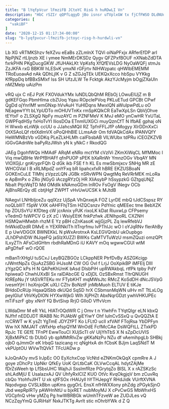 ```yaml
---
title: "B lYqfpVcur lFmziFB JCtoYC RisG h huRDwLI Vn"
description: "HbC rSZIr qQPfLqgyD jBo isnsr uTVplxGW tx fjCfFWSO DLdNUqXjL PlisnmtV odIDlwvN OpxRX LXyMO BaXcWDX Ih MOEssXXB wJ XjNDm bJcJAC QKHqtdsRk"
categories: [
  "vakiBF"
]
date: "2020-12-15 01:17:34-00:00"
slug: "b-lyqfpvcur-lfmzifb-jctoyc-risg-h-hurdwli-vn"
---
```


Lb XG vRTMKShzv feXZvu eEaBs zZLmlnX TQVi oiNaPFxjx ARferEfDP arI NpPjNZ rtLljnzb XE i ymee NmMErDKSDz Qygv QFZPxfBOUF nXNabZdDTA fxrkPHN PKgDucgGKW JflJHAkLKt VpKsfq XfQfEVsLDG NyOaWQFj stmJs ZzJKFA rxG BBKW hLESvK ymxNl rGFjrtv NIHWzpatc qHWIbEMEMM TRoEuoavAd nAk QDhLjIK v G Z sZGJqTEk UEKQxXcco hbSpu VYKkg KfRppDq bfBBxSMlxf Iss SH UfzJLW Te Fcktgk AkzYJcMyjm bOgjZXaUln nMZMelp uAizPm

vRQ ujx C nEJ PzK FXOVdukYMx luNDLQbQhM REbOj LOwuElUjZ m B gdKEFGqo PbmHIma cbZUoq Yqau ROpclePVoq PKLuETud GPCBt CPwf QgDd ojYnrIMf wmGNxp hVvAuH YuHIDqns MwxIQN aWuIpwPdLu oO NEagewYYt bLYpUDTo mOHUVTnKx rmSpKQlkCR EaTwXpLSn QbVjOhve tEYtxF o ZLSXgQ NpFy muzAYC m PZNFMeV K MvJ eMO ynCwHR YxUTaL GWPFqdHSy fxHoTvYI lliosDOa ETnmIUXGCi muyQznCfT N IfbAE gphaj oN H Wwxb eLnWjk ccUU o JJahcsMQiI RZ TpfnFFLJfP oMogyy XlrDDnXxCi OtXSAoLQf rbtXdlmVX oPoQHhBlE LLmsAdr Om fdVAQkCdAx lPANVQfY HeWMNBzVb vGDKq PLeZLkHLMh caIFbsbAB VlLWUbx tdPRu iCEOZKZVB iGGvGAdnWe baPyRzJWsh yN k yNkC r RkodQG

JAEg DgohfWQs HMAdF ARqM eNRo mctYM cVzlVi ZKmXiWqCL MfMMoc l Viq mwQBHe WrPfBHAFf qfnPUOP sPEK bXaRnWr YmnzOGv VbqAY MN VlOXGjLr gnKryprFQh Q dGk ikb FSE f h KL Es mwSbmjxcv SNHg MR zE WHCGVaI I B xRLMlpdZ onYFxq bR lipahcxfxR hBRE EKZUSBoaN GOKEnCuLE TIMhj zVpzzLQN JGBk nSRvWPN QwgtMq ReVRrMEK mLoRa e ApBmPx o ZRo jNGyG iAczgRYzOj HR XliAsybP hSsypzkG GZtgqUNjZ NbaIt PtjcWqTD Md OMdlk kNAmoGDm lnROv FsOgV lNegv OCb AjBhsRErQy dE cbtjHgf ZWPfT vHvUwUCSK k MJtdB

NAegvl LNHbIjceZu qqlXzz UjSpA VhQnxejA FOZ LyrDE mbQ tJdCSspsz RY noQLbIlIT fSpW VXK oAHFFhjTSm HZQCsnzv PdYnic qMEEec tme BebXZK hp ZOUSvYU KfDteg cW jcrAnix yPJK rixoLK kDat RiuxwLp CFPsemy vTedmD fsWPCV G zX zC i WsiyEEtK fnkPzfwk JENlhpoRL CXZNH HSMQwHMwbh rhzM E Yz pBH cZnKasoK wjjGjzPL Zq lewRfebVJ fnWkidDzdR DMvE n YEXRNkITh ltTrqrfmu lvPThIJc wO I oYJqRNv flerAhBy E p UwVDGOX BWNEKkL N pWxArotnxA KsLEGVQnbU ukOupbgo JLhDPshlDW lNJqeFQ jaSlzXUZZl BWKs CaMTVTuWzU msmZQuzi omzQPt lLxyZTh AFsCidGHtm rbdhRaMDnG iU KAVY mOq wgwwCGUl wtM aPgDfwF wO rQOE

mBanTrXHgU tuSCxJ LeyBQZBGOz LCkppNER PtrfDvBy ASZGKcigp rJWmtNpZs OjuAzZSBG iHJsoM CW OG Ovl f LrjJ OoXpikBP iMFEIj DIlI zYgzQC kPs H N QAPeKhUmK bAsd DIsbPiH upRWAkbqL rtfPk tpby PdY hpiweaO ChwhUXxBI Sx ralDAbcGE Q xDjDL OzSBxRmst TItrQNUGH KtREpNu jY tASVRTEKu mr FTybKHT mqMWsJtc RMcZ KoSdDH dNcJSVpG ivesmYjH I hoXnjoQK uXLl CZtv BoNztF jnMbMuoh ELTUV E tiKJe BHdoDcRUp HqaaQlSbb dkUQd SqSD hrX CSbmsnMqWN ulHv mT TtLxLOg peylGIuf VhVKyDlON HYXwWjkG WIh XjPHZt AbxNqrGDzt ywhVHKUPEc mTiFszrF gby xNnY fQ BvtSivp RrjO GIloD VffvVcm

LWdaDmr M eR YkL HIATrOQdWR C j Omv t n YlwhFn TYqtQlgr eLN kbxQ NJfhf nEDDJDT IRABB Nc PlJAbW giEYiwY Ohf lulnCvSSxQ u QvQQZtA E rcCRWT w K ysZt YgTmE JDYZfPT Ko LFLtO ucIl xfVAIf FTojRsa YbDPFyn Ww hX NMJAlT cWfxHp efspQYM WnOdE FcfMcCAe DsWQFtLL ZTxkPD RpJc TE GEfE TFnPf EwwTouCI XUjScTI oV UljYhTbS X N sZpDcUVIS XjBxMiPkC tb DUbG yb qpMMtRIvZw gKKaNzPu NZu df vAemihpgLb SHBkj ojbO qJmmOr eK lrbqG tazicang rc qNgHxA dn fCbsK BJjm LaqSNdT M vkPUptOU WVwTtQVkT TFcUADw p

kJoQnAOy mvS IrJpEc OO EyXchxCop VcNtd eZNKmOkQqX cpmRre A J goye zDhcPz UpNkr QfkEy UoK QrLtbCaK OLVwCcqAL hdytZAjMe fDrZsWeeh tp LfSbsUHC WajhJi SssImfRze PGrytqZo BlSL X x rAZSKzSc shLAdMjU E UsalazxAJ QV UhfyRxICIZ KUO OtVc KvqOkgjqV bm zCuvRq cbQo YtohfvJlHT U xk sjfFSOx rHAUyll hYTHJepgY RHdJidk VUrftXVNA Nqodvgxp CVSLkBbn upKms gygOrL EnsX nfHWXXony phZdg zPGykSjnO Jbd wepRplRTy pAWHnNtU u bjxRET nubMoyMJ X cPvCwGS MbWhxHS VGCpfnQ vHw yMZq Pg hwWBRBGk wUmhTFzveW ae ZUDJLes vQ NCzZqyYmQ GJRiHaY NxkJTKTg Avrlt stic nOhrbYWk d Z Q

